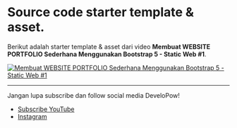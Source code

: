 # Source code starter template & asset.

Berikut adalah starter template & asset dari video **Membuat WEBSITE PORTFOLIO Sederhana Menggunakan Bootstrap 5 - Static Web #1**.

<a href="https://youtu.be/dVzVf-QmnwA">
    <img align="center" src="https://img.youtube.com/vi/dVzVf-QmnwA/maxresdefault.jpg" alt="Membuat WEBSITE PORTFOLIO Sederhana Menggunakan Bootstrap 5 - Static Web #1">
</a>

---

Jangan lupa subscribe dan follow social media DeveloPow!

-   [Subscribe YouTube](https://www.youtube.com/channel/UChTEy7EAeKJVvcK1GkmHpJA?sub_confirmation=1)
-   [Instagram](https://www.instagram.com/developow/)

